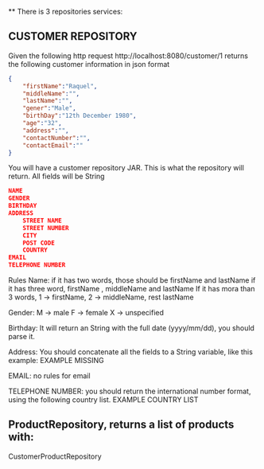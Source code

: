 ** There is 3 repositories services: 

## CUSTOMER REPOSITORY
Given the following http request http://localhost:8080/customer/1 returns the following customer information in json format
```json
{
    "firstName":"Raquel",
    "middleName":"",
    "lastName":"",
    "gener":"Male",
    "birthDay":"12th December 1980",
    "age":"32",
    "address":"",
    "contactNumber":"",
    "contactEmail":""
}
```
You will have a customer repository JAR. This is what the repository will return. All fields will be String
```json
NAME
GENDER
BIRTHDAY
ADDRESS
    STREET NAME
    STREET NUMBER
    CITY
    POST CODE
    COUNTRY
EMAIL
TELEPHONE NUMBER
```

Rules
Name:
if it has two words, those should be firstName and lastName
if it has three word, firstName , middleName and lastName
If it has mora than 3 words, 1 -> firstName, 2 -> middleName, rest lastName

Gender:
M -> male
F -> female
X -> unspecified

Birthday:
It will return an String with the full date (yyyy/mm/dd), you should parse it.

Address:
You should concatenate all the fields to a String variable, like this example:
EXAMPLE MISSING

EMAIL:
no rules for email

TELEPHONE NUMBER:
you should return the international number format, using the following country list.
EXAMPLE COUNTRY LIST



 
## ProductRepository, returns a list of products with:

    

CustomerProductRepository
